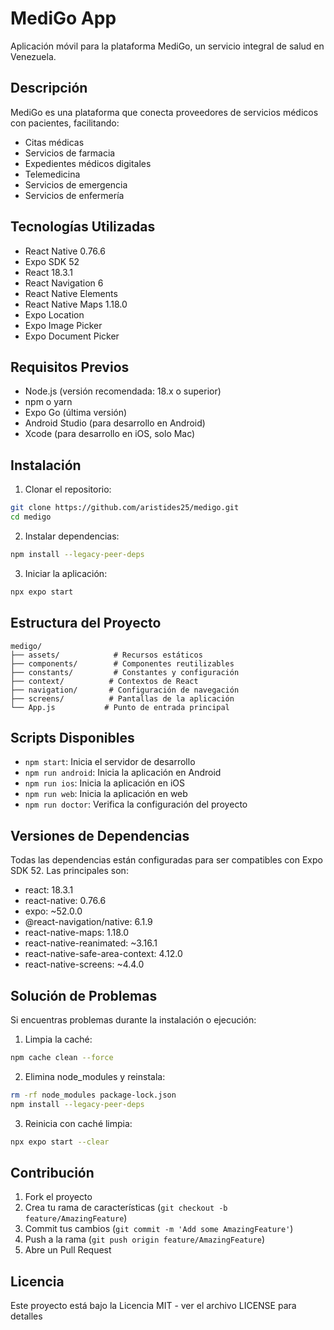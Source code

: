 # MediGo App

Aplicación móvil para la plataforma MediGo, un servicio integral de salud en Venezuela.

## Descripción

MediGo es una plataforma que conecta proveedores de servicios médicos con pacientes, facilitando:

* Citas médicas
* Servicios de farmacia
* Expedientes médicos digitales
* Telemedicina
* Servicios de emergencia
* Servicios de enfermería

## Tecnologías Utilizadas

* React Native 0.76.6
* Expo SDK 52
* React 18.3.1
* React Navigation 6
* React Native Elements
* React Native Maps 1.18.0
* Expo Location
* Expo Image Picker
* Expo Document Picker

## Requisitos Previos

* Node.js (versión recomendada: 18.x o superior)
* npm o yarn
* Expo Go (última versión)
* Android Studio (para desarrollo en Android)
* Xcode (para desarrollo en iOS, solo Mac)

## Instalación

1. Clonar el repositorio:
```bash
git clone https://github.com/aristides25/medigo.git
cd medigo
```

2. Instalar dependencias:
```bash
npm install --legacy-peer-deps
```

3. Iniciar la aplicación:
```bash
npx expo start
```

## Estructura del Proyecto

```
medigo/
├── assets/            # Recursos estáticos
├── components/        # Componentes reutilizables
├── constants/         # Constantes y configuración
├── context/          # Contextos de React
├── navigation/       # Configuración de navegación
├── screens/          # Pantallas de la aplicación
└── App.js           # Punto de entrada principal
```

## Scripts Disponibles

- `npm start`: Inicia el servidor de desarrollo
- `npm run android`: Inicia la aplicación en Android
- `npm run ios`: Inicia la aplicación en iOS
- `npm run web`: Inicia la aplicación en web
- `npm run doctor`: Verifica la configuración del proyecto

## Versiones de Dependencias

Todas las dependencias están configuradas para ser compatibles con Expo SDK 52. Las principales son:

- react: 18.3.1
- react-native: 0.76.6
- expo: ~52.0.0
- @react-navigation/native: 6.1.9
- react-native-maps: 1.18.0
- react-native-reanimated: ~3.16.1
- react-native-safe-area-context: 4.12.0
- react-native-screens: ~4.4.0

## Solución de Problemas

Si encuentras problemas durante la instalación o ejecución:

1. Limpia la caché:
```bash
npm cache clean --force
```

2. Elimina node_modules y reinstala:
```bash
rm -rf node_modules package-lock.json
npm install --legacy-peer-deps
```

3. Reinicia con caché limpia:
```bash
npx expo start --clear
```

## Contribución

1. Fork el proyecto
2. Crea tu rama de características (`git checkout -b feature/AmazingFeature`)
3. Commit tus cambios (`git commit -m 'Add some AmazingFeature'`)
4. Push a la rama (`git push origin feature/AmazingFeature`)
5. Abre un Pull Request

## Licencia

Este proyecto está bajo la Licencia MIT - ver el archivo LICENSE para detalles 